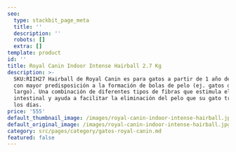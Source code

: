 ```yaml
---
seo:
  type: stackbit_page_meta
  title: ''
  description: ''
  robots: []
  extra: []
template: product
id: ''
title: Royal Canin Indoor Intense Hairball 2.7 Kg
description: >-
  SKU:RIIH27 Hairball de Royal Canin es para gatos a partir de 1 año de edad,
  con mayor predisposición a la formación de bolas de pelo (ej. gatos de pelo
  largo). Una combinación de diferentes tipos de fibras que estimula el tránsito
  intestinal y ayuda a facilitar la eliminación del pelo que su gato traga todos
  los días.
price: '555'
default_thumbnail_image: /images/royal-canin-indoor-intense-hairball.jpg
default_original_image: /images/royal-canin-indoor-intense-hairball.jpg
category: src/pages/category/gatos-royal-canin.md
featured: false
---
```

